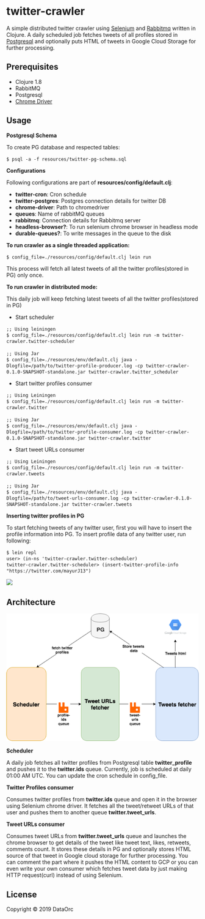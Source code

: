 # twitter-crawler

A simple distributed twitter crawler using [Selenium](https://www.seleniumhq.org/) and [Rabbitmq](https://www.rabbitmq.com/) written in Clojure.
A daily scheduled job fetches tweets of all profiles stored in [Postgresql](https://www.postgresql.org/) and optionally puts HTML of tweets in Google Cloud Storage for further processing.

## Prerequisites

* Clojure 1.8
* RabbitMQ
* Postgresql
* [Chrome Driver](http://chromedriver.chromium.org/downloads)

## Usage

**Postgresql Schema**

To create PG database and respected tables:

```
$ psql -a -f resources/twitter-pg-schema.sql
```

**Configurations**

Following configurations are part of **resources/config/default.clj**:

* **twitter-cron**: Cron schedule
* **twitter-postgres**: Postgres connection details for twitter DB
* **chrome-driver**: Path to chromedriver
* **queues**: Name of rabbitMQ queues
* **rabbitmq**: Connection details for Rabbitmq server
* **headless-browser?**: To run selenium chrome browser in headless mode
* **durable-queues?**: To write messages in the queue to the disk


**To run crawler as a single threaded application:**

```
$ config_file=./resources/config/default.clj lein run
```

This process will fetch all latest tweets of all the twitter profiles(stored in PG) only once.


**To run crawler in distributed mode:**

This daily job will keep fetching latest tweets of all the twitter profiles(stored in PG)

* Start scheduler

```
;; Using leiningen
$ config_file=./resources/config/default.clj lein run -m twitter-crawler.twitter-scheduler

;; Using Jar
$ config_file=./resources/env/default.clj java -Dlogfile=/path/to/twitter-profile-producer.log -cp twitter-crawler-0.1.0-SNAPSHOT-standalone.jar twitter-crawler.twitter_scheduler
```

* Start twitter profiles consumer

```
;; Using Leiningen
$ config_file=./resources/config/default.clj lein run -m twitter-crawler.twitter

;; Using Jar
$ config_file=./resources/env/default.clj java -Dlogfile=/path/to/twitter-profile-consumer.log -cp twitter-crawler-0.1.0-SNAPSHOT-standalone.jar twitter-crawler.twitter
```

* Start tweet URLs consumer

```
;; Using Leiningen
$ config_file=./resources/config/default.clj lein run -m twitter-crawler.tweets

;; Using Jar
$ config_file=./resources/env/default.clj java -Dlogfile=/path/to/tweet-urls-consumer.log -cp twitter-crawler-0.1.0-SNAPSHOT-standalone.jar twitter-crawler.tweets
```

**Inserting twitter profiles in PG**

To start fetching tweets of any twitter user, first you will have to insert the profile information into PG.
To insert profile data of any twitter user, run following:

```
$ lein repl
user> (in-ns 'twitter-crawler.twitter-scheduler)
twitter-crawler.twitter-scheduler> (insert-twitter-profile-info "https://twitter.com/mayurJ13")
```


![](media/twitter-crawler-demo.gif)


## Architecture
![](media/twitter-crawler.png)

**Scheduler**

A daily job fetches all twitter profiles from Postgresql table **twitter\_profile** and pushes it to the **twitter.ids** queue. Currently, job is scheduled at daily 01:00 AM UTC. You can update the cron schedule in config_file.

**Twitter Profiles consumer**

Consumes twitter profiles from **twitter.ids** queue and open it in the browser using Selenium chrome driver. It fetches all the tweet/retweet URLs of that user and pushes them to another queue **twitter.tweet_urls**. 


**Tweet URLs consumer**

Consumes tweet URLs from **twitter.tweet_urls** queue and launches the chrome browser to get details of the tweet like tweet text, likes, retweets, comments count. It stores these details in PG and optionally stores HTML source of that tweet in Google cloud storage for further processing. You can comment the part where it pushes the HTML content to GCP or you can even write your own consumer which fetches tweet data by just making HTTP request(curl) instead of using Selenium.

## License

Copyright © 2019 DataOrc
